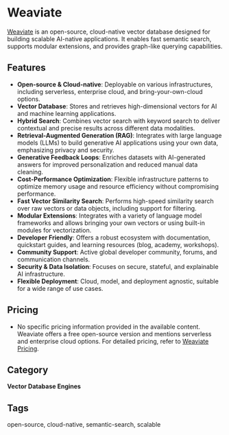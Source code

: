 # Weaviate

[Weaviate](https://weaviate.io/) is an open-source, cloud-native vector database designed for building scalable AI-native applications. It enables fast semantic search, supports modular extensions, and provides graph-like querying capabilities.

## Features
- **Open-source & Cloud-native**: Deployable on various infrastructures, including serverless, enterprise cloud, and bring-your-own-cloud options.
- **Vector Database**: Stores and retrieves high-dimensional vectors for AI and machine learning applications.
- **Hybrid Search**: Combines vector search with keyword search to deliver contextual and precise results across different data modalities.
- **Retrieval-Augmented Generation (RAG)**: Integrates with large language models (LLMs) to build generative AI applications using your own data, emphasizing privacy and security.
- **Generative Feedback Loops**: Enriches datasets with AI-generated answers for improved personalization and reduced manual data cleaning.
- **Cost-Performance Optimization**: Flexible infrastructure patterns to optimize memory usage and resource efficiency without compromising performance.
- **Fast Vector Similarity Search**: Performs high-speed similarity search over raw vectors or data objects, including support for filtering.
- **Modular Extensions**: Integrates with a variety of language model frameworks and allows bringing your own vectors or using built-in modules for vectorization.
- **Developer Friendly**: Offers a robust ecosystem with documentation, quickstart guides, and learning resources (blog, academy, workshops).
- **Community Support**: Active global developer community, forums, and communication channels.
- **Security & Data Isolation**: Focuses on secure, stateful, and explainable AI infrastructure.
- **Flexible Deployment**: Cloud, model, and deployment agnostic, suitable for a wide range of use cases.

## Pricing
- No specific pricing information provided in the available content. Weaviate offers a free open-source version and mentions serverless and enterprise cloud options. For detailed pricing, refer to [Weaviate Pricing](https://weaviate.io/pricing).

## Category
**Vector Database Engines**

## Tags
open-source, cloud-native, semantic-search, scalable
